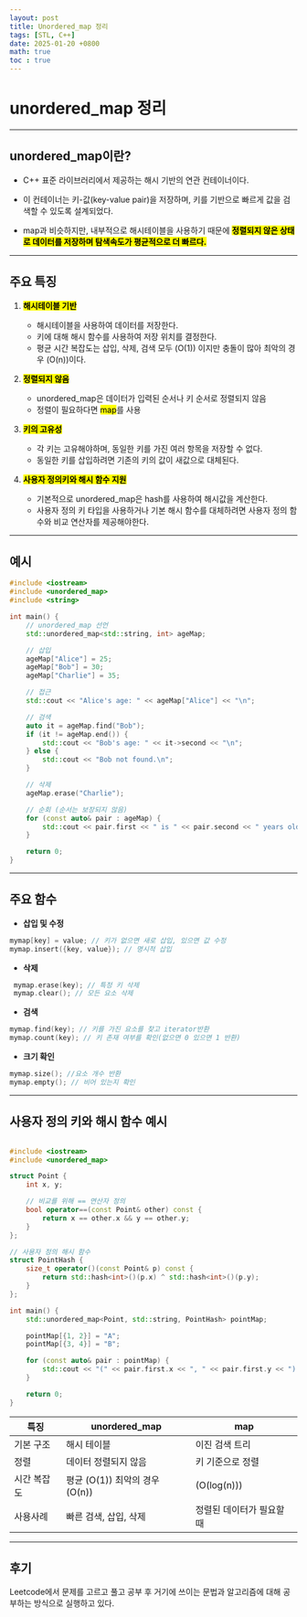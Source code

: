```yaml
---
layout: post
title: Unordered_map 정리
tags: [STL, C++]
date: 2025-01-20 +0800
math: true
toc : true
---
```


# unordered_map 정리
****
## unordered_map이란?

- C++ 표준 라이브러리에서 제공하는 해시 기반의 연관 컨테이너이다.

- 이 컨테이너는 키-값(key-value pair)을 저장하며, 키를 기반으로 빠르게 값을 검색할 수 있도록 설계되었다.
- map과 비슷하지만, 내부적으로 해시테이블을 사용하기 때문에 <mark>**정렬되지 않은 상태로 데이터를 저장하며 탐색속도가 평균적으로 더 빠르다.**<mark>


****



## 주요 특징
1. <mark>**해시테이블 기반**</mark>
   - 해시테이블을 사용하여 데이터를 저장한다.
   - 키에 대해 해시 함수를 사용하여 저장 위치를 결정한다.
   - 평균 시간 복잡도는 삽입, 삭제, 검색 모두 \(O(1)\) 이지만 충돌이 많아 최악의 경우 \(O(n)\)이다.

2. <mark> **정렬되지 않음** <mark>
   - unordered_map은 데이터가 입력된 순서나 키 순서로 정렬되지 않음
   - 정렬이 필요하다면 <mark>map</mark>를 사용
  
3. <mark>**키의 고유성**</mark>
    - 각 키는 고유해야하며, 동일한 키를 가진 여러 항목을 저장할 수 없다.
    - 동일한 키를 삽입하려면 기존의 키의 값이 새값으로 대체된다.
  
4. <mark>**사용자 정의키와 해시 함수 지원**</mark>
   - 기본적으로 unordered_map은 hash를 사용하여 해시값을 계산한다.
   - 사용자 정의 키 타입을 사용하거나 기본 해시 함수를 대체하려면 사용자 정의 함수와 비교 연산자를 제공해야한다.

****
## 예시
```cpp
#include <iostream>
#include <unordered_map>
#include <string>

int main() {
    // unordered_map 선언
    std::unordered_map<std::string, int> ageMap;

    // 삽입
    ageMap["Alice"] = 25;
    ageMap["Bob"] = 30;
    ageMap["Charlie"] = 35;

    // 접근
    std::cout << "Alice's age: " << ageMap["Alice"] << "\n";

    // 검색
    auto it = ageMap.find("Bob");
    if (it != ageMap.end()) {
        std::cout << "Bob's age: " << it->second << "\n";
    } else {
        std::cout << "Bob not found.\n";
    }

    // 삭제
    ageMap.erase("Charlie");

    // 순회 (순서는 보장되지 않음)
    for (const auto& pair : ageMap) {
        std::cout << pair.first << " is " << pair.second << " years old.\n";
    }

    return 0;
}
```
****
## 주요 함수

   - **삽입 및 수정**
   ```cpp
   mymap[key] = value; // 키가 없으면 새로 삽입, 있으면 값 수정
   mymap.insert({key, value}); // 명시적 삽입
   ```

   - **삭제**
  ```cpp
   mymap.erase(key); // 특정 키 삭제
   mymap.clear(); // 모든 요소 삭제
   ```

   - **검색**
  ```cpp
  mymap.find(key); // 키를 가진 요소를 찾고 iterator반환
  mymap.count(key); // 키 존재 여부를 확인(없으면 0 있으면 1 반환)
  ```

  - **크기 확인**
  ```cpp
  mymap.size(); //요소 개수 반환
  mymap.empty(); // 비어 있는지 확인
  ```
****
## 사용자 정의 키와 해시 함수 예시 
```cpp

#include <iostream>
#include <unordered_map>

struct Point {
    int x, y;

    // 비교를 위해 == 연산자 정의
    bool operator==(const Point& other) const {
        return x == other.x && y == other.y;
    }
};

// 사용자 정의 해시 함수
struct PointHash {
    size_t operator()(const Point& p) const {
        return std::hash<int>()(p.x) ^ std::hash<int>()(p.y);
    }
};

int main() {
    std::unordered_map<Point, std::string, PointHash> pointMap;

    pointMap[{1, 2}] = "A";
    pointMap[{3, 4}] = "B";

    for (const auto& pair : pointMap) {
        std::cout << "(" << pair.first.x << ", " << pair.first.y << ") -> " << pair.second << "\n";
    }

    return 0;
}

```

|특징|unordered_map|map|
|---|----------------------|-----|
|기본 구조| 해시 테이블 | 이진 검색 트리|
|정렬| 데이터 정렬되지 않음 | 키 기준으로 정렬|
시간 복잡도| 평균 \(O(1\)) 최악의 경우 \(O(n\))|\(O(log(n\)))|
|사용사례| 빠른 검색, 삽입, 삭제| 정렬된 데이터가 필요할 때|
****
## 후기
Leetcode에서 문제를 고르고 풀고 공부 후 거기에 쓰이는 문법과 알고리즘에 대해 공부하는 방식으로 실행하고 있다.
